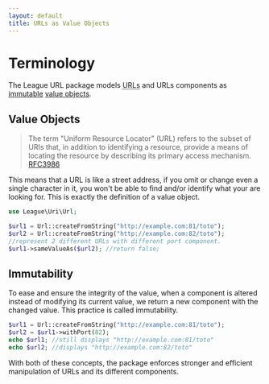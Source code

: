 ```yaml
---
layout: default
title: URLs as Value Objects
---
```


# Terminology

The League URL package models <abbr title="Uniform Resource Locator">URLs</abbr> and URLs components as [immutable](http://en.wikipedia.org/wiki/Immutable_object) [value objects](http://en.wikipedia.org/wiki/Value_object).

## Value Objects

> The term "Uniform Resource Locator" (URL) refers to the subset of URIs that, in addition to identifying a resource, provide a means of locating the resource by describing its primary access mechanism. [RFC3986](http://tools.ietf.org/html/rfc3986#section-1.1.3)

This means that a URL is like a street address, if you omit or change even a single character in it, you won't be able to find and/or identify what your are looking for. This is exactly the definition of a value object.

~~~php
use League\Uri\Url;

$url1 = Url::createFromString("http://example.com:81/toto");
$url2 = Url::createFromString("http://example.com:82/toto");
//represent 2 different URLs with different port component.
$url1->sameValueAs($url2); //return false;
~~~

## Immutability

To ease and ensure the integrity of the value, when a component is altered instead of modifying its current value, we return a new component with the changed value. This practice is called immutability.

~~~php
$url1 = Url::createFromString("http://example.com:81/toto");
$url2 = $url1->withPort(82);
echo $url1; //still displays "http://example.com:81/toto"
echo $url2; //displays "http://example.com:82/toto"
~~~

With both of these concepts, the package enforces stronger and efficient manipulation of URLs and its different components.